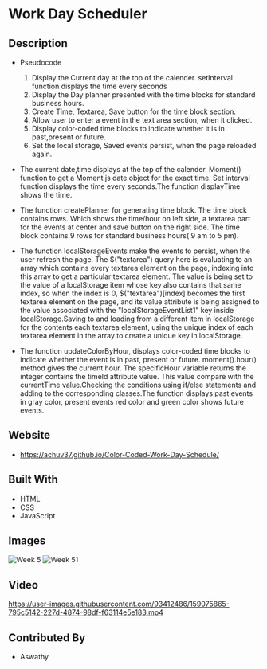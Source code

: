 # Work Day Scheduler 
## Description
* Pseudocode 
  1. Display the Current day at the top of the calender. setInterval function   displays the time every seconds
  2. Display the Day planner presented with the time blocks for standard business hours.
  3. Create Time, Textarea, Save button for the time block section.
  4. Allow user to enter a event in the text area section, when it clicked.
  5. Display color-coded time blocks to indicate whether it is in past,present  or future.
  6. Set the local storage, Saved events persist, when the page reloaded again.



 * The current date,time displays at the top of the calender. Moment() function to get a Moment.js date object for the exact time. Set interval function displays the time every seconds.The function displayTime shows the time.
 * The function createPlanner for generating time block. The time block  contains rows. Which shows the time/hour on left side, a textarea part for the events at center and save button on the right side. The time block contains 9 rows for standard business hours( 9 am to 5 pm).
 * The function localStorageEvents make the events to persist, when the user refresh the page. The $("textarea") query here is evaluating to an array which contains every textarea element on the page, indexing into this array to get a particular textarea element. The value is being set to the value of a localStorage item whose key also contains that same index, so when the index is 0, $("textarea")[index] becomes the first textarea element on the page, and its value attribute is being assigned to the value associated with the "localStorageEventList1" key inside localStorage.Saving to and loading from a different item in localStorage for the contents each textarea element, using the unique index of each textarea element in the array to create a unique key in localStorage.
 * The function updateColorByHour, displays color-coded time blocks to indicate whether the event is in past, present or future. moment().hour() method gives the current hour. The specificHour variable returns the integer contains the timeId attribute value. This value compare with the currentTime value.Checking the conditions using if/else statements and adding to the corresponding classes.The function displays past events in gray color, present events red color and green color shows future events.
## Website
 * https://achuv37.github.io/Color-Coded-Work-Day-Schedule/ 

## Built With
 * HTML
 * CSS
 * JavaScript

## Images
![Week 5](https://user-images.githubusercontent.com/93412486/159074541-74dc36ae-dd44-4a71-981b-5aab1c3e16d3.JPG)
![Week 51](https://user-images.githubusercontent.com/93412486/159074550-60a98c0f-37d0-486c-b954-adf3259991da.JPG)
## Video
https://user-images.githubusercontent.com/93412486/159075865-795c5142-227d-4874-98df-f63114e5e183.mp4
## Contributed By
* Aswathy 

